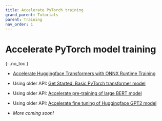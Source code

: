 ```yaml
---
title: Accelerate PyTorch training
grand_parent: Tutorials
parent: Training
nav_order: 1
---
```

# Accelerate PyTorch model training
{: .no_toc }

* [Accelerate Huggingface Transformers with ONNX Runtime Training](https://github.com/microsoft/onnxruntime-training-examples/tree/master/huggingface)

* Using older API: [Get Started: Basic PyTorch transformer model](https://github.com/microsoft/onnxruntime-training-examples/blob/master/orttrainer/getting-started)

* Using older API: [Accelerate pre-training of large BERT model](https://github.com/microsoft/onnxruntime-training-examples/blob/master/orttrainer/nvidia-bert)

* Using older API: [Accelerate fine tuning of Huggingface GPT2 model](https://github.com/microsoft/onnxruntime-training-examples/tree/master/orttrainer/huggingface-gpt2)

* *More coming soon!*
